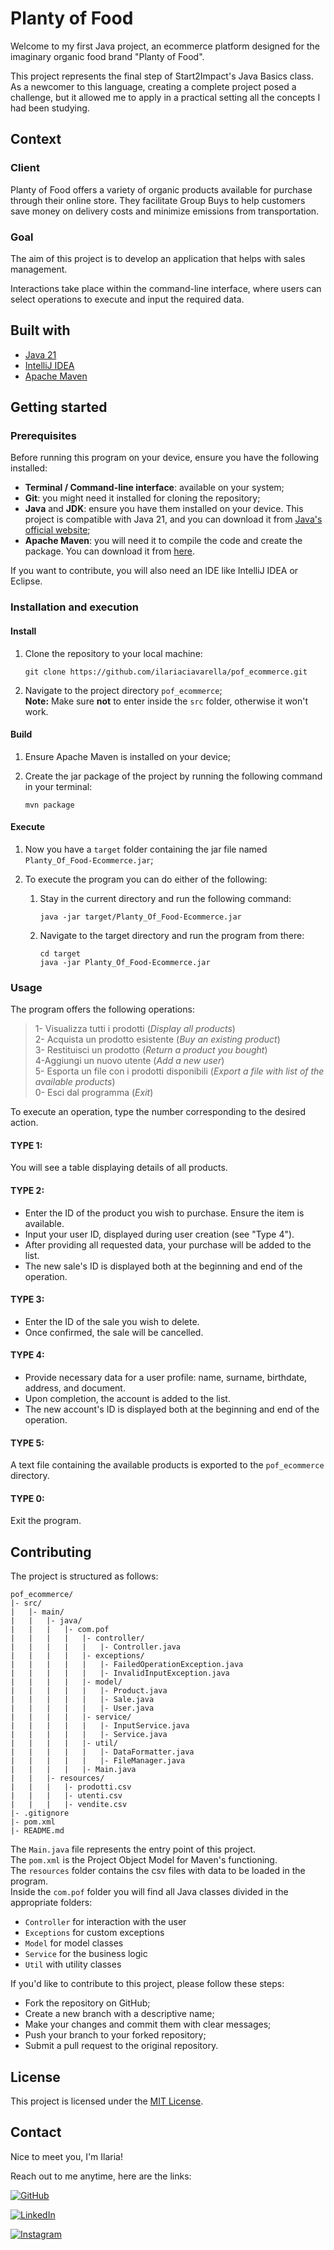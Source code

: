 # Planty of Food

Welcome to my first Java project, an ecommerce platform designed for the imaginary organic food brand "Planty of Food".

This project represents the final step of Start2Impact's Java Basics class. As a newcomer to this language, creating a
complete project posed a challenge, but it allowed me to apply in a practical setting all the concepts I had been
studying.

## Context

### Client

Planty of Food offers a variety of organic products available for purchase through their online store.
They facilitate Group Buys to help customers save money on delivery costs and minimize emissions from transportation.

### Goal

The aim of this project is to develop an application that helps with sales management.

Interactions take place within the command-line interface, where users can select operations to execute and input
the required data.

## Built with

- [Java 21](https://www.oracle.com/it/java/technologies/downloads/#java21)
- [IntelliJ IDEA](https://www.jetbrains.com/idea/)
- [Apache Maven](https://maven.apache.org/)

## Getting started

### Prerequisites

Before running this program on your device, ensure you have the following installed:

- **Terminal / Command-line interface**: available on your system;
- **Git**: you might need it installed for cloning the repository;
- **Java** and **JDK**: ensure you have them installed on your device. This project is compatible with Java 21,
  and you can download it from [Java's official website](https://www.oracle.com/it/java/technologies/downloads/#java21);
- **Apache Maven**: you will need it to compile the code and create the package. You can download it 
  from [here](https://maven.apache.org/).

If you want to contribute, you will also need an IDE like IntelliJ IDEA or Eclipse.

### Installation and execution

#### Install

1. Clone the repository to your local machine:

   ```shell
   git clone https://github.com/ilariaciavarella/pof_ecommerce.git
   ```

2. Navigate to the project directory `pof_ecommerce`;  
   **Note:** Make sure **not** to enter inside the `src` folder, otherwise it won't work.

#### Build

1. Ensure Apache Maven is installed on your device;

2. Create the jar package of the project by running the following command in your terminal:
   ```shell
   mvn package
   ```

#### Execute

1. Now you have a `target` folder containing the jar file named `Planty_Of_Food-Ecommerce.jar`;

2. To execute the program you can do either of the following:

    1. Stay in the current directory and run the following command:
       ```shell
       java -jar target/Planty_Of_Food-Ecommerce.jar
       ```

    2. Navigate to the target directory and run the program from there:
       ```shell
       cd target
       java -jar Planty_Of_Food-Ecommerce.jar
       ```

### Usage

The program offers the following operations:

> 1- Visualizza tutti i prodotti (_Display all products_)  
> 2- Acquista un prodotto esistente (_Buy an existing product_)  
> 3- Restituisci un prodotto (_Return a product you bought_)  
> 4-Aggiungi un nuovo utente (_Add a new user_)  
> 5- Esporta un file con i prodotti disponibili (_Export a file with list of the available products_)  
> 0- Esci dal programma (_Exit_)

To execute an operation, type the number corresponding to the desired action.


#### TYPE 1:

You will see a table displaying details of all products.

#### TYPE 2:

- Enter the ID of the product you wish to purchase. Ensure the item is available.
- Input your user ID, displayed during user creation (see "Type 4").
- After providing all requested data, your purchase will be added to the list.
- The new sale's ID is displayed both at the beginning and end of the operation.

#### TYPE 3:

- Enter the ID of the sale you wish to delete.
- Once confirmed, the sale will be cancelled.

#### TYPE 4:

- Provide necessary data for a user profile: name, surname, birthdate, address, and document.
- Upon completion, the account is added to the list.
- The new account's ID is displayed both at the beginning and end of the operation.

#### TYPE 5:

A text file containing the available products is exported to the `pof_ecommerce` directory.

#### TYPE 0:

Exit the program.

## Contributing

The project is structured as follows:

```text
pof_ecommerce/
|- src/
|   |- main/
|   |   |- java/
|   |   |   |- com.pof
|   |   |   |   |- controller/
|   |   |   |   |   |- Controller.java
|   |   |   |   |- exceptions/
|   |   |   |   |   |- FailedOperationException.java
|   |   |   |   |   |- InvalidInputException.java
|   |   |   |   |- model/
|   |   |   |   |   |- Product.java
|   |   |   |   |   |- Sale.java
|   |   |   |   |   |- User.java
|   |   |   |   |- service/
|   |   |   |   |   |- InputService.java
|   |   |   |   |   |- Service.java
|   |   |   |   |- util/
|   |   |   |   |   |- DataFormatter.java
|   |   |   |   |   |- FileManager.java
|   |   |   |   |- Main.java
|   |   |- resources/
|   |   |   |- prodotti.csv
|   |   |   |- utenti.csv
|   |   |   |- vendite.csv
|- .gitignore
|- pom.xml
|- README.md
```

The `Main.java` file represents the entry point of this project.  
The `pom.xml` is the Project Object Model for Maven's functioning.  
The `resources` folder contains the csv files with data to be loaded in the program.  
Inside the `com.pof` folder you will find all Java classes divided in the appropriate folders:
- `Controller` for interaction with the user
- `Exceptions` for custom exceptions
- `Model` for model classes
- `Service` for the business logic
- `Util` with utility classes

If you'd like to contribute to this project, please follow these steps:

- Fork the repository on GitHub;
- Create a new branch with a descriptive name;
- Make your changes and commit them with clear messages;
- Push your branch to your forked repository;
- Submit a pull request to the original repository.


## License

This project is licensed under the [MIT License](https://opensource.org/licenses/MIT).

## Contact

Nice to meet you, I'm Ilaria!

Reach out to me anytime, here are the links:

[![GitHub][github-shield]][github-url]

[![LinkedIn][linkedin-shield]][linkedin-url]

[![Instagram][instagram-shield]][instagram-url]

<!-- LINKS & IMAGES -->

[github-shield]: https://img.shields.io/badge/GitHub-D91254?style=flat-square&label=See%20my%20work%20on&labelColor=1C1719

[github-url]: https://github.com/ilariaciavarella

[linkedin-shield]: https://img.shields.io/badge/LinkedIn-2FB6B2?style=flat-square&label=Connect%20with%20me%20on&labelColor=1C1719

[linkedin-url]: https://www.linkedin.com/in/ilaria-ciavarella/

[instagram-shield]: https://img.shields.io/badge/Instagram-D91254?style=flat-square&label=Follow%20me%20on&labelColor=1C1719

[instagram-url]: https://www.instagram.com/lil.ciavarella/